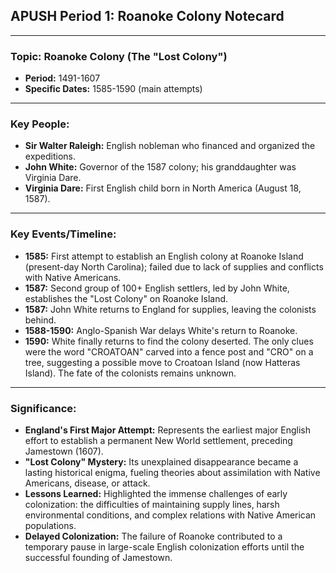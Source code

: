 ## APUSH Period 1: Roanoke Colony Notecard

---

### **Topic:** Roanoke Colony (The "Lost Colony")

*   **Period:** 1491-1607
*   **Specific Dates:** 1585-1590 (main attempts)

---

### **Key People:**

*   **Sir Walter Raleigh:** English nobleman who financed and organized the expeditions.
*   **John White:** Governor of the 1587 colony; his granddaughter was Virginia Dare.
*   **Virginia Dare:** First English child born in North America (August 18, 1587).

---

### **Key Events/Timeline:**

*   **1585:** First attempt to establish an English colony at Roanoke Island (present-day North Carolina); failed due to lack of supplies and conflicts with Native Americans.
*   **1587:** Second group of 100+ English settlers, led by John White, establishes the "Lost Colony" on Roanoke Island.
*   **1587:** John White returns to England for supplies, leaving the colonists behind.
*   **1588-1590:** Anglo-Spanish War delays White's return to Roanoke.
*   **1590:** White finally returns to find the colony deserted. The only clues were the word "CROATOAN" carved into a fence post and "CRO" on a tree, suggesting a possible move to Croatoan Island (now Hatteras Island). The fate of the colonists remains unknown.

---

### **Significance:**

*   **England's First Major Attempt:** Represents the earliest major English effort to establish a permanent New World settlement, preceding Jamestown (1607).
*   **"Lost Colony" Mystery:** Its unexplained disappearance became a lasting historical enigma, fueling theories about assimilation with Native Americans, disease, or attack.
*   **Lessons Learned:** Highlighted the immense challenges of early colonization: the difficulties of maintaining supply lines, harsh environmental conditions, and complex relations with Native American populations.
*   **Delayed Colonization:** The failure of Roanoke contributed to a temporary pause in large-scale English colonization efforts until the successful founding of Jamestown.